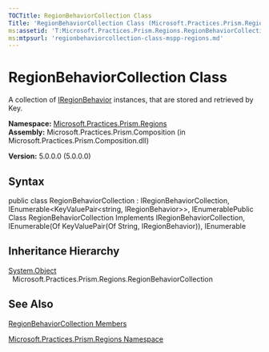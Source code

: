 ```yaml
---
TOCTitle: RegionBehaviorCollection Class
Title: 'RegionBehaviorCollection Class (Microsoft.Practices.Prism.Regions)'
ms:assetid: 'T:Microsoft.Practices.Prism.Regions.RegionBehaviorCollection'
ms:mtpsurl: 'regionbehaviorcollection-class-mspp-regions.md'
---
```


# RegionBehaviorCollection Class

A collection of [IRegionBehavior](https://msdn.microsoft.com/library/microsoft.practices.prism.regions.iregionbehavior) instances, that are stored and retrieved by Key.

**Namespace:** [Microsoft.Practices.Prism.Regions](https://msdn.microsoft.com/library/microsoft.practices.prism.regions)
**Assembly:** Microsoft.Practices.Prism.Composition (in Microsoft.Practices.Prism.Composition.dll)

**Version:** 5.0.0.0 (5.0.0.0)

## Syntax
public class RegionBehaviorCollection : IRegionBehaviorCollection, IEnumerable&lt;KeyValuePair&lt;string, IRegionBehavior&gt;&gt;, IEnumerablePublic Class RegionBehaviorCollection Implements IRegionBehaviorCollection, IEnumerable(Of KeyValuePair(Of String, IRegionBehavior)), IEnumerable

## Inheritance Hierarchy

<span id="familyToggle"></span>[System.Object](http://msdn.microsoft.com/en-us/library/e5kfa45b)
  Microsoft.Practices.Prism.Regions.RegionBehaviorCollection

## See Also
[RegionBehaviorCollection Members](https://msdn.microsoft.com/allmembers.t:microsoft.practices.prism.regions.regionbehaviorcollection)

[Microsoft.Practices.Prism.Regions Namespace](https://msdn.microsoft.com/library/microsoft.practices.prism.regions)
